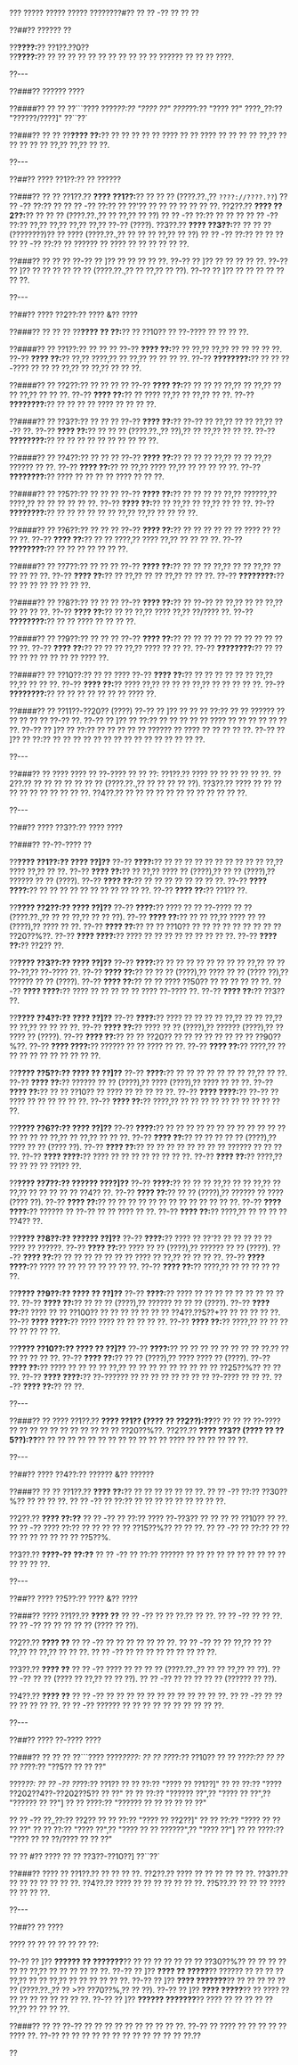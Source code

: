 ??? ????? ????? ????? ????????#?? ?? ?? -?? ?? ?? ??

??##?? ?????? ??

??**????:**?? ??1??.??0??  
??**????:**?? ?? ?? ?? ?? ?? ?? ?? ?? ?? ?? ?? ?????? ?? ?? ?? ????.

??---

??###?? ?????? ????

??####?? ?? ??
??```????
????_??:?? "???? ??"
????_??:?? "???? ??"
????_??:?? "??????/????]"
??``??`

??###?? ?? ??
??**???? ??:**?? ?? ?? ?? ?? ?? ???? ?? ?? ???? ?? ?? ?? ?? ??,?? ?? ?? ?? ?? ?? ??,?? ??,?? ?? ??.

??---

??##?? ???? ??1??:?? ?? ??????

??###?? ?? ??
??1??.?? **???? ??1??:**?? ?? ?? ?? (????.??.,?? `????://????.??`)
??  ?? -?? ??:?? ??
??  ?? -?? ??:?? ?? ??'?? ?? ?? ?? ?? ?? ?? ??.
??2??.?? **???? ??2??:**?? ?? ?? ?? (????.??.,?? ?? ??,?? ?? ??)
??  ?? -?? ??:?? ?? ?? ??
??  ?? -?? ??:?? ??,?? ??,?? ??,?? ??,?? ??-?? (????).
??3??.?? **???? ??3??:**?? ?? ?? ?? (????????)?? ?? ???? (????.??.,?? ?? ?? ?? ??,?? ?? ??)
??  ?? -?? ??:?? ?? ?? ??
??  ?? -?? ??:?? ?? ?????? ?? ???? ?? ?? ?? ?? ?? ??.

??###?? ?? ?? ??
??-?? ?? ]?? ?? ?? ?? ?? ??.
??-?? ?? ]?? ?? ?? ?? ?? ??.
??-?? ?? ]?? ?? ?? ?? ?? ?? ?? (????.??.,?? ?? ??,?? ?? ??).
??-?? ?? ]?? ?? ?? ?? ?? ?? ?? ??.

??---

??##?? ???? ??2??:?? ???? &?? ????

??###?? ?? ?? ??
??**???? ?? ??:**?? ?? ??10?? ?? ??-???? ?? ?? ?? ??.

??####?? ?? ??1??:?? ?? ?? ??
??-?? **???? ??:**?? ?? ??,?? ??,?? ?? ?? ?? ?? ??.
??-?? **???? ??:**?? ??,?? ????,?? ?? ??,?? ?? ?? ?? ??.
??-?? **????????:**?? ?? ?? ??-???? ?? ?? ?? ??,?? ?? ??,?? ?? ?? ??.

??####?? ?? ??2??:?? ?? ?? ?? ??
??-?? **???? ??:**?? ?? ?? ?? ??,?? ?? ??,?? ?? ?? ??,?? ?? ?? ??.
??-?? **???? ??:**?? ?? ???? ??,?? ?? ??,?? ?? ??.
??-?? **????????:**?? ?? ?? ?? ?? ???? ?? ?? ?? ??.

??####?? ?? ??3??:?? ?? ?? ??
??-?? **???? ??:**?? ??-?? ?? ??,?? ?? ?? ??,?? ??-?? ??.
??-?? **???? ??:**?? ?? ?? ?? (????.??.,?? ??),?? ?? ??,?? ?? ?? ??.
??-?? **????????:**?? ?? ?? ?? ?? ?? ?? ?? ?? ?? ??.

??####?? ?? ??4??:?? ?? ?? ??
??-?? **???? ??:**?? ?? ?? ?? ??,?? ?? ?? ??,?? ?????? ?? ??.
??-?? **???? ??:**?? ?? ??,?? ???? ??,?? ?? ?? ?? ?? ??.
??-?? **????????:**?? ???? ?? ?? ?? ?? ???? ?? ?? ??.

??####?? ?? ??5??:?? ?? ?? ??
??-?? **???? ??:**?? ?? ?? ?? ?? ??,?? ??????,?? ????,?? ?? ?? ?? ?? ?? ??.
??-?? **???? ??:**?? ?? ??,?? ?? ??,?? ?? ?? ??.
??-?? **????????:**?? ?? ?? ?? ?? ?? ?? ??,?? ??,?? ?? ?? ?? ??.

??####?? ?? ??6??:?? ?? ?? ??
??-?? **???? ??:**?? ?? ?? ?? ?? ?? ?? ???? ?? ?? ?? ??.
??-?? **???? ??:**?? ?? ?? ????,?? ???? ??,?? ?? ?? ?? ??.
??-?? **????????:**?? ?? ?? ?? ?? ?? ?? ??.

??####?? ?? ??7??:?? ?? ?? ??
??-?? **???? ??:**?? ?? ?? ?? ??,?? ?? ?? ??,?? ?? ?? ?? ?? ??.
??-?? **???? ??:**?? ?? ??,?? ?? ?? ??,?? ?? ?? ??.
??-?? **????????:**?? ?? ?? ?? ?? ?? ?? ?? ??.

??####?? ?? ??8??:?? ?? ?? ??
??-?? **???? ??:**?? ?? ??-?? ?? ??,?? ?? ?? ??,?? ?? ?? ?? ??.
??-?? **???? ??:**?? ?? ?? ??,?? ???? ??,?? ??/???? ??.
??-?? **????????:**?? ?? ?? ???? ?? ?? ?? ??.

??####?? ?? ??9??:?? ?? ?? ??
??-?? **???? ??:**?? ?? ?? ?? ?? ?? ?? ?? ?? ?? ?? ?? ??.
??-?? **???? ??:**?? ?? ?? ?? ??,?? ???? ?? ?? ??.
??-?? **????????:**?? ?? ?? ?? ?? ?? ?? ?? ?? ?? ???? ??.

??####?? ?? ??10??:?? ?? ?? ????
??-?? **???? ??:**?? ?? ?? ?? ?? ?? ?? ??,?? ??,?? ?? ?? ??.
??-?? **???? ??:**?? ???? ??,?? ?? ?? ?? ??,?? ?? ?? ?? ?? ??.
??-?? **????????:**?? ?? ?? ?? ?? ?? ?? ?? ???? ??.

??####?? ?? ??11??-??20?? (????)
??-?? ?? ]?? ?? ?? ?? ??:?? ?? ?? ?????? ?? ?? ?? ?? ?? ??-?? ??.
??-?? ?? ]?? ?? ??:?? ?? ?? ?? ?? ?? ???? ?? ?? ?? ?? ?? ?? ??.
??-?? ?? ]?? ?? ??:?? ?? ?? ?? ?? ?? ?????? ?? ???? ?? ?? ?? ?? ??.
??-?? ?? ]?? ?? ??:?? ?? ?? ?? ?? ?? ?? ?? ?? ?? ?? ?? ?? ?? ?? ??.

??---

??###?? ?? ????
???? ?? ??-???? ?? ?? ??:
??1??.?? ???? ?? ?? ?? ?? ?? ??.
??2??.?? ?? ?? ?? ?? ?? ?? ?? (????.??.,?? ?? ?? ?? ?? ??).
??3??.?? ???? ?? ?? ?? ?? ?? ?? ?? ?? ?? ?? ??.
??4??.?? ?? ?? ?? ?? ?? ?? ?? ?? ?? ?? ?? ??.

??---

??##?? ???? ??3??:?? ???? ????

??###?? ??-??-???? ??

??**???? ??1??:?? ???? ??]??**
??-?? **????:**?? ?? ?? ?? ?? ?? ?? ?? ?? ?? ?? ??,?? ???? ??,?? ?? ??.
??-?? **???? ??:**?? ?? ??,?? ???? ?? (????),?? ?? ?? (????),?? ?????? ?? ?? (????).
??-?? **???? ??:**?? ?? ?? ?? ?? ?? ?? ?? ??.
??-?? **???? ????:**?? ?? ?? ?? ?? ?? ?? ?? ?? ?? ?? ??.
??-?? **???? ??:**?? ??1?? ??.

??**???? ??2??:?? ???? ??]??**
??-?? **????:**?? ???? ?? ?? ??-???? ?? ?? (????.??.,?? ?? ?? ??,?? ?? ?? ??).
??-?? **???? ??:**?? ?? ?? ??,?? ???? ?? ?? (????),?? ???? ?? ??.
??-?? **???? ??:**?? ?? ?? ??10?? ?? ?? ?? ?? ?? ?? ?? ?? ?? ??20??%??.
??-?? **???? ????:**?? ???? ?? ?? ?? ?? ?? ?? ?? ?? ??.
??-?? **???? ??:**?? ??2?? ??.

??**???? ??3??:?? ???? ??]??**
??-?? **????:**?? ?? ?? ?? ?? ?? ?? ?? ?? ??,?? ?? ?? ??-??,?? ??-???? ??.
??-?? **???? ??:**?? ?? ?? ?? (????),?? ???? ?? ?? (???? ??),?? ?????? ?? ?? (????).
??-?? **???? ??:**?? ?? ?? ???? ??50?? ?? ?? ?? ?? ?? ??.
??-?? **???? ????:**?? ???? ?? ?? ?? ?? ?? ???? ??-???? ??.
??-?? **???? ??:**?? ??3?? ??.

??**???? ??4??:?? ???? ??]??**
??-?? **????:**?? ???? ?? ?? ?? ?? ??,?? ?? ?? ??,?? ?? ??,?? ?? ?? ?? ??.
??-?? **???? ??:**?? ???? ?? ?? (????),?? ?????? (????),?? ?? ???? ?? (????).
??-?? **???? ??:**?? ?? ?? ??20?? ?? ?? ?? ?? ?? ?? ?? ?? ??90??%??.
??-?? **???? ????:**?? ?????? ?? ?? ???? ?? ??.
??-?? **???? ??:**?? ????,?? ?? ?? ?? ?? ?? ?? ?? ?? ?? ??.

??**???? ??5??:?? ???? ?? ??]??**
??-?? **????:**?? ?? ?? ?? ?? ?? ?? ?? ??,?? ?? ??.
??-?? **???? ??:**?? ?????? ?? ?? (????),?? ???? (????),?? ???? ?? ?? ??.
??-?? **???? ??:**?? ?? ?? ??10?? ?? ???? ?? ?? ?? ?? ??.
??-?? **???? ????:**?? ??-?? ?? ???? ?? ?? ?? ?? ?? ??.
??-?? **???? ??:**?? ????,?? ?? ?? ?? ?? ?? ?? ?? ?? ?? ?? ??.

??**???? ??6??:?? ???? ??]??**
??-?? **????:**?? ?? ?? ?? ?? ?? ?? ?? ?? ?? ?? ?? ?? ?? ?? ?? ?? ??,?? ?? ??,?? ?? ?? ??.
??-?? **???? ??:**?? ?? ?? ?? ?? ?? (????),?? ???? ?? ?? (???? ??).
??-?? **???? ??:**?? ?? ?? ?? ?? ?? ?? ?? ?? ?????? ?? ?? ?? ??.
??-?? **???? ????:**?? ???? ?? ?? ?? ?? ?? ?? ?? ??.
??-?? **???? ??:**?? ????,?? ?? ?? ?? ?? ??1?? ??.

??**???? ??7??:?? ?????? ????]??**
??-?? **????:**?? ?? ?? ?? ??,?? ?? ?? ??,?? ?? ??,?? ?? ?? ?? ?? ?? ??4?? ??.
??-?? **???? ??:**?? ?? ?? (????),?? ?????? ?? ???? (???? ??).
??-?? **???? ??:**?? ?? ?? ?? ?? ?? ?? ?? ?? ?? ?? ?? ?? ??.
??-?? **???? ????:**?? ?????? ?? ??-?? ?? ?? ???? ?? ??.
??-?? **???? ??:**?? ????,?? ?? ?? ?? ?? ??4?? ??.

??**???? ??8??:?? ?????? ??]??**
??-?? **????:**?? ???? ?? ??'?? ?? ?? ?? ?? ?? ???? ?? ??????.
??-?? **???? ??:**?? ???? ?? ?? (????),?? ?????? ?? ?? (????).
??-?? **???? ??:**?? ?? ?? ?? ?? ?? ?? ?? ???? ?? ??,?? ?? ?? ?? ??.
??-?? **???? ????:**?? ???? ?? ?? ?? ?? ?? ?? ?? ??.
??-?? **???? ??:**?? ????,?? ?? ?? ?? ?? ?? ??.

??**???? ??9??:?? ???? ?? ??]??**
??-?? **????:**?? ???? ?? ?? ?? ?? ?? ?? ?? ?? ?? ??.
??-?? **???? ??:**?? ?? ?? ?? (????),?? ?????? ?? ?? ?? (????).
??-?? **???? ??:**?? ???? ?? ?? ??100?? ?? ?? ?? ?? ?? ?? ?? ??4??.??5??+?? ?? ?? ?? ?? ??.
??-?? **???? ????:**?? ???? ???? ?? ?? ?? ?? ??.
??-?? **???? ??:**?? ????,?? ?? ?? ?? ?? ?? ?? ?? ??.

??**???? ??10??:?? ???? ?? ??]??**
??-?? **????:**?? ?? ?? ?? ?? ?? ?? ?? ?? ??.?? ?? ?? ?? ?? ?? ??.
??-?? **???? ??:**?? ?? ?? (????),?? ???? ???? ?? (????).
??-?? **???? ??:**?? ???? ?? ?? ?? ?? ??,?? ?? ?? ?? ?? ?? ?? ?? ?? ?? ??25??%?? ?? ?? ??.
??-?? **???? ????:**?? ??-?????? ?? ?? ?? ?? ?? ?? ?? ?? ??-???? ?? ?? ??.
??-?? **???? ??:**?? ?? ??.

??---

??###?? ?? ????
??1??.?? **???? ??1?? (???? ?? ??2??):??**?? ?? ?? ?? ??-???? ?? ?? ?? ?? ?? ?? ?? ?? ?? ?? ?? ??20??%??.
??2??.?? **???? ??3?? (???? ?? ??5??):??**?? ?? ?? ?? ?? ?? ?? ?? ?? ?? ?? ?? ?? ???? ?? ?? ?? ?? ?? ??.

??---

??##?? ???? ??4??:?? ?????? &?? ??????

??###?? ?? ??
??1??.?? **???? ??:**?? ?? ?? ?? ?? ?? ?? ??.
??  ?? -?? ??:?? ??30??%?? ?? ?? ?? ??.
??  ?? -?? ?? ??:?? ?? ?? ?? ?? ?? ?? ?? ?? ??.

??2??.?? **???? ??:??**
??  ?? -?? ?? ??:?? ???? ??-??3?? ?? ?? ?? ?? ??10?? ?? ??.
??  ?? -?? ???? ??:?? ?? ?? ?? ?? ?? ??15??%?? ?? ?? ??.
??  ?? -?? ?? ??:?? ?? ?? ?? ?? ?? ?? ?? ?? ?? ??5??%.

??3??.?? **????-?? ??:??**
??  ?? -?? ?? ??:?? ?????? ?? ?? ?? ?? ?? ?? ?? ?? ?? ?? ?? ?? ?? ??.

??---

??##?? ???? ??5??:?? ???? &?? ????

??###?? ????
??1??.?? **???? ??**
??  ?? -?? ?? ?? ??.?? ?? ??.
??  ?? -?? ?? ?? ??.
??  ?? -?? ?? ?? ?? ?? ?? (???? ?? ??).

??2??.?? **???? ??**
??  ?? -?? ?? ?? ?? ?? ?? ?? ??.
??  ?? -?? ?? ?? ??,?? ?? ?? ??,?? ?? ??,?? ?? ?? ??.
??  ?? -?? ?? ?? ?? ?? ?? ?? ?? ?? ??.

??3??.?? **???? ??**
??  ?? -?? ???? ?? ?? ?? ?? (????.??.,?? ?? ?? ??,?? ?? ??).
??  ?? -?? ?? ?? (???? ?? ??,?? ?? ?? ??).
??  ?? -?? ?? ?? ?? ?? ?? (?????? ?? ??).

??4??.?? **???? ??**
??  ?? -?? ?? ?? ?? ?? ?? ?? ?? ?? ?? ?? ?? ??.
??  ?? -?? ?? ?? ?? ?? ?? ?? ??.
??  ?? -?? ?????? ?? ?? ?? ?? ?? ?? ?? ?? ?? ??.

??---

??##?? ???? ??-???? ????

??###?? ?? ?? ??
??```????
????_????:
?? ?? ??_??:?? ??10??
?? ?? ??_??:?? ??
?? ?? ??_??:?? "??5?? ?? ?? ??"

????_??:
?? ?? -?? ??_??:?? ??1??
??   ?? ??:?? "???? ?? ??1??]"
??   ?? ??:?? "???? ??202??4??-??202??5?? ?? ??"
??   ?? ??:?? "?????? ??",?? "???? ?? ??",?? "?????? ?? ??"]
??   ?? ????:?? "?????? ?? ?? ?? ?? ?? ??"

?? ?? -?? ??_??:?? ??2??
??   ?? ??:?? "???? ?? ??2??]"
??   ?? ??:?? "???? ?? ?? ?? ??"
??   ?? ??:?? "???? ??",?? "???? ?? ?? ??????",?? "???? ??"]
??   ?? ????:?? "???? ?? ?? ??/???? ?? ?? ??"

?? ?? #?? ???? ?? ?? ??3??-??10??]
??``??`

??###?? ???? ??
??1??.?? ?? ?? ?? ??.
??2??.?? ???? ?? ?? ?? ?? ?? ??.
??3??.?? ?? ?? ?? ?? ?? ?? ??.
??4??.?? ???? ?? ?? ?? ?? ?? ?? ??.
??5??.?? ?? ?? ?? ???? ?? ?? ?? ??.

??---

??##?? ?? ????

???? ?? ?? ?? ?? ?? ?? ??:

??-?? ?? ]?? **?????? ?? ???????**?? ?? ?? ?? ?? ?? ?? ?? ??30??%?? ?? ?? ?? ?? ?? ?? ??,?? ?? ?? ?? ?? ?? ??.
??-?? ?? ]?? **???? ?? ?????**?? ?????? ?? ?? ?? ?? ??,?? ?? ?? ??,?? ?? ?? ?? ?? ?? ??.
??-?? ?? ]?? **???? ???????**?? ?? ?? ?? ?? ?? ?? (????.??.,?? ?? >?? ??70??%,?? ?? ??).
??-?? ?? ]?? **???? ?????**?? ?? ???? ?? ?? ?? ?? ?? ?? ?? ?? ??.
??-?? ?? ]?? **?????? ???????**?? ???? ?? ?? ?? ?? ?? ??,?? ?? ?? ?? ??.

??###?? ?? ??
??-?? ?? ?? ?? ?? ?? ?? ?? ?? ?? ??.
??-?? ?? ???? ?? ?? ?? ?? ?? ???? ??.
??-?? ?? ?? ?? ?? ?? ?? ?? ?? ?? ?? ?? ?? ??.??

??